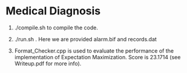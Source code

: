 # Medical Diagnosis

1. ./compile.sh to compile the code.

2. ./run.sh <bif file for bayesian network> <datafile>. Here we are provided alarm.bif and records.dat 

3. Format_Checker.cpp is used to evaluate the performance of the implementation of Expectation Maximization. Score is 23.1714 (see Writeup.pdf for more info).

